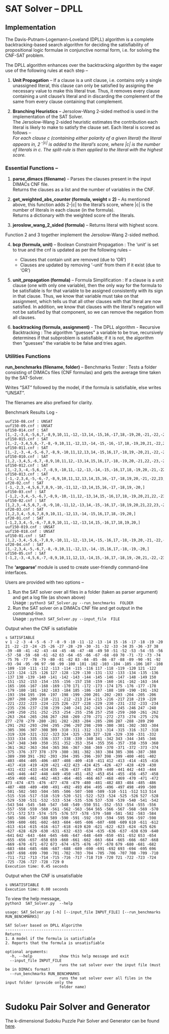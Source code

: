 # SAT Solver – DPLL


## Implementation

The Davis-Putnam-Logemann-Loveland (DPLL) algorithm is a complete backtracking-based search algorithm for deciding the satisfiability of propositional logic formulae in conjunctive normal form, i.e. for solving the CNF-SAT problem.

The DPLL algorithm enhances over the backtracking algorithm by the eager use of the following rules at each step –

1.	**Unit Propagation** – If a clause is a unit clause, i.e. contains only a single unassigned literal, this clause can only be satisfied by assigning the necessary value to make this literal true. Thus, it removes every clause containing a unit clause’s literal and in discarding the complement of the same from every clause containing that complement.

2.	**Branching Heuristics** – Jersolow-Wang 2-sided method is used in the implementation of the SAT Solver.<br/>
The Jersolow-Wang 2-sided heuristic estimates the contribution each literal is likely to make to satisfy the clause set. Each literal is scored as follows –
<br/>   *For each clause c (containing either polarity of a given literal) the literal appears in, 2<sup> -|c|</sup> is added to the literal’s score, where |c| is the number of literals in c. The split-rule is then applied to the literal with the highest score.*


### Essential Functions –

1.	**parse_dimacs (filename)** – Parses the clauses present in the input DIMACs CNF file.<br/>
Returns the clauses as a list and the number of variables in the CNF.

2.	**get_weighted_abs_counter (formula, weight = 2)** – As mentioned above, this function adds 2-|c| to the literal’s score, where |c| is the number of literals in each clause (in the formula). <br/>
Returns a dictionary with the weighted score of the literals.

3.	**jeroslow_wang_2_sided (formula)** – Returns literal with highest score.

Function 2 and 3 together implement the Jersolow-Wang 2-sided method.

4.	**bcp (formula, unit)** – Boolean Constraint Propagation : The ‘unit’ is set to true and the cnf is updated as per the following rules –
    -	Clauses that contain unit are removed (due to ‘OR’)
    - Clauses are updated by removing ‘-unit’ from them if it exist (due to ‘OR’)

5.	**unit_propagation (formula)** – Formula Simplification : If a clause is a unit clause (one with only one variable), then the only way for the formula to be satisfiable is for that variable to be assigned consistently with its sign in  that clause. Thus, we know that variable must take on that assignment, which tells us that all other clauses with that literal are now satisfied. In addition, we know that clauses with the literal's negation will not be satisfied by that component, so we can remove the negation from all clauses. 

6.	**backtracking (formula, assignment)** - The DPLL algorithm - Recursive Backtracking : The algorithm "guesses" a variable to be true, recursively determines if that subproblem is satisfiable; if it is not, the algorithm then "guesses" the variable to be false and tries again.


### Utilities Functions

**run_benchmarks (filename, folder)** – Benchmarks Tester : Tests a folder consisting of DIMACs files (CNF formulas) and gets the average time taken by the SAT-Solver.

Writes “SAT” followed by the model, if the formula is satisfiable, else writes “UNSAT”. 

The filenames are also prefixed for clarity.

Benchmark Results Log -
```
uuf150-08.cnf : UNSAT
uuf150-09.cnf : UNSAT
uf150-014.cnf : SAT  [1,-2,-3,4,-5,6,7,-8,9,10,11,-12,-13,14,-15,16,-17,18,-19,20,-21,-22,-23,24,-25,-26,-27,-28,29,-30,31,32,33,34,-35,-36,-37,38,-39,40,-41,42,43,44,-45,-46,47,48,-49,-50,51,52,-53,54,-55,56,57,58,-59,60,61,62,-63,64,65,66,-67,-68,69,70,71,-72,-73,-74,-75,76,-77,-78,-79,80,-81,-82,-83,-84,-85,-86,-87,-88,89,90,-91,-92,-93,-94,95,-96,97,-98,-99,-100,101,102,-103,104,105,106,-107,108,-109,-110,111,112,113,-114,115,-116,117,118,-119,120,-121,122,123,-124,-125,126,-127,128,-129,130,131,132,-133,134,135,136,137,138,139,140,141,142,-143,144,145,-146,-147,148,-149,150,]
uf150-015.cnf : SAT  [1,-2,-3,4,5,6,-7,-8,-9,10,11,-12,13,-14,-15,-16,-17,18,-19,20,21,-22,23,-24,25,26,27,-28,29,30,31,32,-33,-34,-35,-36,37,38,39,40,41,42,43,44,-45,46,-47,-48,49,-50,51,52,-53,-54,55,-56,57,58,59,60,61,-62,-63,-64,65,66,67,68,69,-70,71,-72,73,-74,-75,76,77,-78,79,-80,81,82,83,-84,-85,-86,-87,88,89,-90,91,92,93,-94,-95,96,-97,-98,-99,100,101,-102,103,104,-105,106,107,108,-109,-110,111,-112,113,114,-115,-116,117,118,-119,120,121,122,123,-124,-125,-126,-127,-128,-129,-130,131,-132,-133,134,135,136,-137,-138,-139,140,-141,-142,143,144,-145,146,-147,-148,149,150,]
uf150-011.cnf : SAT  [1,-2,-3,-4,-5,-6,7,-8,9,-10,11,12,13,14,-15,16,17,-18,19,-20,21,-22,-23,24,25,26,-27,28,-29,-30,-31,32,-33,-34,35,-36,37,38,39,-40,41,42,-43,44,45,-46,47,-48,49,50,-51,-52,-53,54,-55,56,-57,-58,59,-60,-61,-62,63,-64,65,-66,-67,68,69,-70,71,72,-73,74,75,-76,77,78,-79,80,-81,-82,-83,-84,-85,-86,-87,88,-89,90,-91,92,-93,94,-95,-96,97,-98,99,100,101,-102,-103,104,105,-106,-107,108,-109,-110,-111,-112,113,114,115,-116,117,-118,119,120,121,122,123,124,-125,-126,-127,128,129,-130,-131,132,133,134,135,-136,-137,-138,-139,140,-141,142,143,144,-145,-146,147,-148,-149,150,]
uf150-010.cnf : SAT  [1,2,-3,4,5,-6,7,-8,9,10,11,12,-13,14,15,16,17,-18,-19,20,-21,22,-23,-24,-25,26,-27,28,-29,-30,-31,32,33,34,-35,36,-37,-38,-39,40,41,42,43,-44,-45,46,47,-48,-49,-50,51,-52,53,-54,-55,56,-57,-58,-59,-60,-61,62,-63,64,65,66,-67,-68,-69,-70,-71,72,-73,74,75,-76,-77,-78,-79,80,-81,82,83,84,85,86,87,-88,89,-90,-91,92,-93,94,95,96,-97,-98,99,100,101,102,103,-104,-105,-106,-107,108,109,110,-111,112,113,114,-115,-116,117,118,119,120,121,122,123,124,125,126,127,-128,129,130,131,132,133,134,135,-136,137,138,-139,-140,141,142,143,144,145,146,-147,148,-149,150,]
uf150-012.cnf : SAT  [1,-2,3,-4,-5,6,-7,-8,9,-10,11,-12,-13,-14,-15,-16,17,18,-19,20,-21,-22,-23,-24,-25,-26,27,28,29,-30,31,32,-33,34,35,-36,37,38,-39,-40,41,42,43,-44,-45,46,-47,-48,-49,-50,-51,52,-53,54,-55,56,57,58,59,60,-61,-62,-63,-64,65,66,-67,68,-69,70,-71,72,73,-74,75,76,77,-78,-79,80,-81,82,-83,84,85,-86,-87,88,89,-90,-91,92,-93,-94,-95,96,97,-98,99,-100,-101,-102,-103,-104,-105,-106,107,108,109,110,-111,-112,113,-114,115,-116,117,118,119,120,-121,122,123,-124,125,126,-127,128,129,130,131,-132,-133,134,-135,-136,-137,138,139,-140,141,-142,-143,-144,145,-146,147,-148,149,-150,]
uf150-013.cnf : SAT  [-1,-2,3,4,-5,-6,-7,-8,9,10,11,12,13,14,15,16,-17,-18,19,20,-21,-22,23,-24,-25,-26,27,-28,29,-30,31,32,-33,34,35,36,-37,38,39,40,-41,-42,43,44,45,-46,-47,48,49,50,51,-52,-53,54,55,56,-57,-58,59,60,-61,-62,63,64,-65,66,-67,-68,69,70,71,-72,73,74,75,76,-77,78,79,80,81,-82,83,84,85,-86,-87,88,89,90,-91,-92,93,94,95,96,97,98,99,-100,101,102,103,104,105,-106,-107,-108,-109,-110,111,112,-113,114,115,116,-117,-118,-119,120,-121,-122,123,-124,125,-126,-127,128,-129,130,-131,132,-133,134,135,136,137,138,-139,140,141,142,143,-144,145,146,147,148,-149,-150,]
uf20-02.cnf : SAT  [-1,-2,3,-4,5,6,7,8,9,-10,-11,12,-13,14,15,16,-17,-18,19,-20,]
uf150-03.cnf : SAT  [-1,2,-3,4,-5,-6,7,-8,9,-10,-11,12,-13,14,15,-16,17,18,-19,20,21,22,-23,24,-25,26,-27,28,-29,30,31,32,33,34,-35,36,37,38,-39,-40,41,42,43,44,-45,-46,-47,-48,49,-50,51,52,-53,54,55,56,57,58,59,-60,61,62,63,64,-65,66,-67,68,69,70,71,72,-73,-74,-75,-76,77,-78,79,-80,-81,-82,-83,84,85,-86,87,-88,-89,90,-91,-92,93,-94,-95,96,97,98,99,-100,101,-102,-103,104,-105,-106,-107,108,109,-110,111,-112,113,114,115,-116,-117,-118,-119,120,-121,-122,123,124,125,-126,-127,-128,129,-130,131,132,133,-134,-135,-136,-137,138,139,-140,141,142,143,144,-145,146,147,-148,-149,-150,]
uf150-02.cnf : SAT  [1,2,3,-4,5,6,7,-8,-9,10,-11,12,-13,14,-15,-16,17,-18,19,20,21,22,23,-24,25,26,-27,28,-29,30,31,32,-33,34,35,36,-37,-38,39,40,41,42,43,44,45,46,47,48,49,-50,-51,52,53,54,-55,-56,57,58,59,60,61,62,-63,-64,-65,66,-67,-68,69,-70,71,-72,73,-74,75,-76,77,78,-79,-80,-81,-82,-83,84,85,86,-87,-88,89,90,91,92,93,94,-95,96,-97,-98,-99,100,101,-102,103,104,105,-106,107,108,109,110,111,-112,113,-114,-115,116,-117,-118,-119,-120,-121,-122,-123,124,-125,126,-127,-128,129,-130,-131,132,-133,-134,135,136,137,138,139,-140,141,-142,143,-144,-145,146,-147,-148,149,150,]
uf20-03.cnf : SAT  [1,2,3,4,-5,6,7,8,9,10,11,-12,13,-14,-15,16,17,18,-19,20,]
uf20-01.cnf : SAT  [-1,2,3,4,-5,-6,-7,8,9,10,11,-12,-13,14,15,-16,17,18,19,20,]
uuf150-019.cnf : UNSAT
uuf150-018.cnf : UNSAT
uf150-01.cnf : SAT  [1,2,-3,4,-5,6,-7,8,9,-10,11,-12,-13,14,-15,-16,17,-18,-19,20,-21,-22,-23,24,-25,26,27,-28,29,-30,31,32,33,34,-35,36,37,38,39,40,41,42,-43,44,45,-46,47,48,-49,-50,-51,52,-53,-54,-55,-56,57,58,59,60,61,-62,63,-64,-65,66,67,68,69,70,-71,-72,-73,-74,-75,76,-77,-78,79,80,-81,82,83,84,85,86,-87,88,-89,90,-91,92,93,94,95,-96,-97,98,99,-100,-101,102,103,-104,-105,106,-107,-108,109,110,111,-112,-113,114,-115,-116,-117,118,119,120,121,122,123,-124,-125,126,127,128,129,130,131,132,133,-134,135,136,137,138,139,-140,141,142,143,144,145,-146,147,148,-149,-150,]
uf20-04.cnf : SAT  [1,-2,3,4,-5,-6,7,-8,-9,10,11,-12,13,-14,-15,16,17,-18,-19,-20,]
uf150-05.cnf : SAT  [-1,2,-3,-4,5,6,-7,-8,9,10,11,12,13,-14,15,-16,17,-18,19,-20,21,-22,-23,24,25,-26,-27,28,-29,30,31,32,33,-34,-35,-36,37,-38,39,40,-41,42,43,-44,45,46,-47,-48,49,50,51,52,-53,54,55,-56,-57,-58,-59,60,61,-62,-63,-64,-65,66,67,-68,-69,70,71,72,73,-74,-75,-76,77,-78,79,80,81,-82,-83,84,85,86,-87,88,89,-90,-91,-92,-93,94,95,96,97,-98,99,-100,101,-102,103,-104,-105,-106,107,108,109,-110,-111,-112,113,114,-115,-116,117,118,119,-120,-121,-122,-123,-124,125,-126,-127,-128,-129,-130,-131,-132,-133,134,-135,-136,137,138,139,140,-141,-142,143,-144,145,146,-147,148,149,150,]
```


The **‘argparse’** module is used to create user-friendly command-line interfaces. 

Users are provided with two options –

1. Run the SAT solver over all files in a folder (taken as parser argument) and get a log file (as shown above)
<br/>Usage : `python3 SAT_Solver.py --run_benchmarks  FOLDER`
2. Run the SAT solver on a DIMACs CNF file and get output in the command-line.
<br/>Usage : `python3 SAT_Solver.py --input_file  FILE`

Output when the CNF is satisfiable
```
s SATISFIABLE
v 1 -2 -3 -4 -5 -6 -7 -8 -9 -10 -11 -12 -13 -14 15 -16 -17 -18 -19 -20 21 -22 -23 -24 -25 -26 -27 -28 -29 -30 -31 -32 -33 -34 35 -36 -37 38 -39 -40 -41 -42 -43 -44 -45 -46 -47 -48 -49 50 -51 -52 -53 -54 -55 -56 -57 -58 -59 -60 -61 -62 63 -64 -65 -66 -67 -68 -69 70 -71 -72 -73 -74 -75 76 -77 -78 -79 -80 -81 -82 83 -84 -85 -86 -87 -88 -89 -90 -91 -92 -93 -94 -95 -96 97 -98 -99 -100 -101 -102 -103 -104 -105 -106 107 -108 -109 -110 -111 -112 -113 -114 -115 -116 117 -118 -119 -120 121 -122 -123 -124 -125 -126 127 -128 -129 -130 -131 -132 -133 -134 -135 -136 -137 138 -139 -140 -141 -142 -143 -144 -145 -146 -147 -148 -149 150 -151 -152 -153 -154 -155 -156 -157 158 -159 -160 -161 -162 -163 -164 -165 -166 -167 -168 -169 -170 171 -172 -173 -174 175 -176 -177 -178 -179 -180 -181 -182 -183 -184 185 -186 -187 -188 -189 -190 -191 -192 -193 -194 195 -196 -197 -198 -199 -200 201 -202 -203 -204 -205 -206 -207 -208 -209 -210 -211 -212 -213 214 -215 -216 -217 218 -219 -220 -221 -222 -223 -224 -225 226 -227 -228 -229 -230 -231 -232 -233 -234 -235 -236 -237 -238 -239 -240 -241 242 -243 -244 -245 -246 247 -248 -249 -250 -251 -252 -253 -254 -255 -256 257 -258 -259 -260 -261 -262 -263 -264 -265 -266 267 -268 -269 -270 -271 -272 -273 -274 -275 -276 277 -278 -279 -280 -281 -282 -283 -284 -285 -286 287 -288 -289 290 -291 -292 -293 -294 -295 -296 -297 298 -299 -300 -301 -302 -303 -304 -305 -306 -307 -308 309 -310 -311 -312 -313 -314 -315 -316 -317 -318 -319 -320 -321 -322 -323 324 -325 -326 327 -328 -329 -330 -331 -332 -333 -334 -335 -336 -337 -338 -339 -340 341 -342 343 -344 -345 -346 -347 -348 -349 -350 -351 -352 -353 -354 -355 356 -357 -358 -359 -360 -361 -362 -363 -364 -365 366 -367 -368 -369 -370 -371 -372 -373 -374 -375 -376 -377 378 -379 -380 -381 -382 -383 -384 385 -386 -387 -388 -389 -390 391 -392 -393 -394 -395 -396 -397 398 -399 -400 -401 -402 -403 -404 -405 -406 -407 -408 -409 -410 -411 412 -413 -414 -415 -416 -417 -418 -419 -420 -421 -422 423 -424 425 -426 -427 -428 -429 -430 -431 -432 -433 -434 435 -436 -437 -438 -439 -440 -441 442 -443 -444 -445 -446 -447 -448 -449 -450 -451 -452 -453 454 -455 -456 -457 -458 -459 -460 -461 -462 -463 -464 -465 -466 467 -468 -469 -470 -471 -472 473 -474 -475 -476 -477 -478 -479 -480 -481 -482 483 -484 -485 -486 -487 -488 -489 -490 -491 -492 -493 494 -495 -496 -497 498 -499 -500 -501 -502 -503 -504 -505 -506 -507 -508 -509 -510 -511 -512 513 514 -515 -516 -517 -518 -519 -520 -521 -522 -523 -524 -525 -526 527 -528 -529 -530 -531 -532 -533 -534 -535 -536 537 -538 -539 -540 -541 -542 -543 544 -545 -546 -547 -548 -549 -550 551 -552 -553 -554 -555 -556 -557 -558 -559 -560 -561 -562 -563 -564 565 -566 -567 -568 -569 -570 -571 -572 573 -574 -575 -576 577 -578 -579 -580 -581 -582 -583 -584 -585 -586 -587 -588 589 -590 -591 -592 -593 -594 -595 596 -597 -598 -599 -600 -601 -602 -603 -604 -605 -606 -607 -608 -609 610 -611 -612 -613 -614 -615 -616 -617 -618 -619 620 -621 -622 -623 -624 -625 626 -627 -628 -629 -630 -631 -632 -633 -634 -635 -636 -637 -638 639 -640 -641 642 -643 -644 -645 -646 -647 -648 -649 -650 -651 -652 653 -654 -655 -656 -657 -658 659 -660 -661 -662 -663 -664 -665 -666 -667 -668 -669 -670 -671 -672 673 -674 -675 -676 -677 -678 679 -680 -681 -682 -683 -684 -685 -686 -687 -688 -689 -690 -691 -692 693 -694 -695 696 -697 -698 -699 -700 -701 -702 -703 -704 -705 -706 -707 708 -709 -710 -711 -712 -713 -714 -715 -716 -717 -718 719 -720 721 -722 -723 -724 -725 -726 -727 -728 -729 0
Execution time: 0.45 seconds
```

Output when the CNF is unsatisfiable
```
s UNSATISFIABLE
Execution time: 0.00 seconds
```


To view the help message,<br/>
`python3  SAT_Solver.py  --help`
```
usage: SAT_Solver.py [-h] [--input_file INPUT_FILE] [--run_benchmarks RUN_BENCHMARKS]

SAT Solver based on DPLL Algorithm
-----------------------------------
Returns
1. A model if the formula is satisfiable
2. Reports that the formula is unsatisfiable

optional arguments:
  -h, --help            show this help message and exit
  --input_file INPUT_FILE
                        runs the sat solver over the input file (must be in DIMACs format)
  --run_benchmarks RUN_BENCHMARKS
                        runs the sat solver over all files in the input folder (provide only the
                        folder name)
```


# Sudoku Pair Solver and Generator

The k-dimensional Sudoku Puzzle Pair Solver and Generator can be found <a href="https://github.com/Shreyasi2002/SAT_Solver___Sudoku/tree/main/Sudoku%20Solver%20and%20Generator">here</a>.
